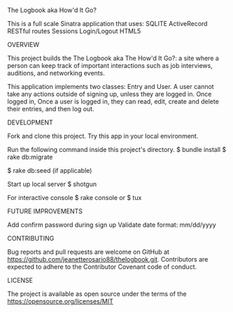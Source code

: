 The Logbook aka How'd It Go?

This is a full scale Sinatra application that uses:
SQLITE
ActiveRecord
RESTful routes
Sessions
Login/Logout
HTML5


OVERVIEW

This project builds the The Logbook aka The How'd It Go?: a site where a person can keep track of important interactions such as job interviews, auditions, and networking events.

This application implements two classes: Entry and User. A user cannot take any actions outside of signing up, unless they are logged in. Once logged in, Once a user is logged in, they can read, edit, create and delete their entries, and then log out. 


DEVELOPMENT

Fork and clone this project. Try this app in your local environment. 

Run the following command inside this project's directory.
$ bundle install
$ rake db:migrate 

$ rake db:seed (if applicable)

Start up local server
$ shotgun 

For interactive console
$ rake console
or
$ tux


FUTURE IMPROVEMENTS

Add confirm password during sign up
Validate date format: mm/dd/yyyy


CONTRIBUTING

Bug reports and pull requests are welcome on GitHub at https://github.com/jeanetterosario88/thelogbook.git. Contributors are expected to adhere to the Contributor Covenant code of conduct.


LICENSE

The project is available as open source under the terms of the https://opensource.org/licenses/MIT
